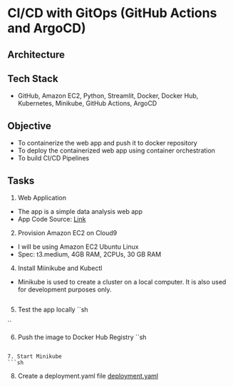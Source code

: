 # CI/CD with GitOps (GitHub Actions and ArgoCD)

## Architecture


## Tech Stack
* GitHub, Amazon EC2, Python, Streamlit, Docker, Docker Hub, Kubernetes, Minikube, GitHub Actions, ArgoCD 

## Objective
* To containerize the web app and push it to docker repository
* To deploy the containerized web app using container orchestration
* To build CI/CD Pipelines


## Tasks
1. Web Application
* The app is a simple data analysis web app
* App Code Source: [Link](https://github.com/mregojos/data-analysis-app)

2. Provision Amazon EC2 on Cloud9
* I will be using Amazon EC2 Ubuntu Linux
* Spec: t3.medium, 4GB RAM, 2CPUs, 30 GB RAM

4. Install Miinikube and Kubectl
* Minikube is used to create a cluster on a local computer. It is also used for development purposes only.
```sh

```

5. Test the app locally
``sh

``

6. Push the image to Docker Hub Registry
``sh

```

7. Start Minikube
```sh

```

8. Create a deployment.yaml file
[deployment.yaml](https://github.com/Mregojos/CI-CD-with-GitOps/blob/main/Deployment/deployment.yaml)






